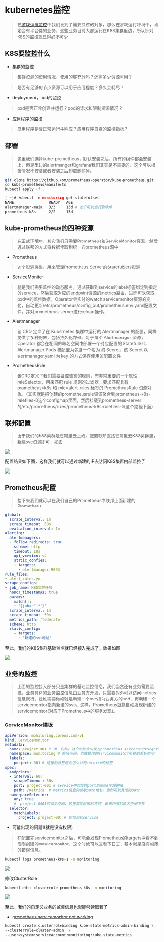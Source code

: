 # kubernetes监控

> 在[游戏运维监控](./监控概述.md)中我们说到了需要监控的对象，那么在游戏运行环境中，肯定会有平台类的业务，这些业务目前大都运行在K8S集群里边，所以针对K8S的监控就显得必不可少

## K8S要监控什么

- 集群的监控

> 集群资源的使用情况，使用的够充分吗？还剩多少资源可用？

> 是否有足够的节点资源可以用于应用程度？多久会耗尽？

- deployment，pod的监控

> pod是否正常创建并运行？pod的请求和限制资源情况？

- 应用程序的监控

> 应用程序是否正常运行并响应？应用程序自身的监控指标？

## 部署

> 这里我们选择kube-prometheus，默认安装之后，所有的组件都会安装上，但是里边的alertmanger和grafana我们其实是不需要的，这个可以根据情况不安装或者安装之后卸载删除掉。

```sh
git clone https://github.com/prometheus-operator/kube-prometheus.git
cd kube-prometheus/manifests
kubectl apply -f .
```

```sh
[ ~]# kubectl -n monitoring get statefulset
NAME                READY   AGE
alertmanager-main   3/3     13d # 这个可以自行删除掉
prometheus-k8s      2/2     13d
```

## kube-prometheus的四种资源

> 在正式环境中，其实我们只需要Prometheus和ServiceMonitor资源，然后通过联邦的方式将数据读取到统一的prometheus源中

- Prometheus

> 这个资源类型，用来管理Prometheus Server的StatefulSets资源

- ServiceMonitor

> 就是我们需要监控的动态服务，通过获取到service的label标签绑定到指定的service，然后获取对应的endpoint资源的metrics路由，进而可以获取pod中的监控数据。Operator会实时的watch servicemonitor资源的变化，自动更新/etc/prometheus/config_out/prometheus.env.yaml配置文件，并对prometheus-server进行reload操作。

- Alertmanager

> 该 CRD 定义了在 Kubernetes 集群中运行的 Alertmanager 的配置，同样提供了多种配置，包括持久化存储。对于每个 Alertmanager 资源，Operator 都会在相同的命名空间中部署一个对应配置的 StatefulSet，Alertmanager Pods 被配置为包含一个名为  的 Secret，该 Secret 以 alertmanager.yaml 为 key 的方式保存使用的配置文件


- PrometheusRule

> 该CRD定义了我们需要监控告警的规则，有非常重要的一个属性 ruleSelector，用来匹配 rule 规则的过滤器，要求匹配具有 prometheus=k8s 和 role=alert-rules 标签的 PrometheusRule 资源对象。（其实就是把创建的prometheusrule资源聚合到prometheus-k8s-rulefiles-0这个configmap里面，然后挂载到prometheus-server的/etc/prometheus/rules/prometheus-k8s-rulefiles-0/这个路径下面）

## 联邦配置

> 由于我们的K8S集群是在阿里云上的，配置联邦直接在阿里云K8S集群里，新建svc资源即可，如图

![](./aliyun-prometheus-federate.png)

配置结果如下图，这样我们就可以通过新建的IP去访问K8S集群内部监控了

![](./aliyun-prometheus-slb.png)

## Prometheus配置

> 接下来我们就可以在我们自己的Prometheus中联邦上面新建的Prometheus

```yaml
global:
  scrape_interval: 1m
  scrape_timeout: 50s
  evaluation_interval: 1m
alerting:
  alertmanagers:
  - follow_redirects: true
    scheme: http
    timeout: 10s
    api_version: v2
    static_configs:
    - targets:
      - alertmanager:9093
rule_files:
- alert_rules.yml
scrape_configs:
- job_name: K8S集群任务
  honor_timestamps: true
  params:
    match[]:
    - '{job=~".*"}'
  scrape_interval: 1m
  scrape_timeout: 50s
  metrics_path: /federate
  scheme: http
  static_configs:
    - targets:
      - '新建的svc地址'
```

至此，我们的K8S集群基础监控就已经接入完成了，效果如图

![](./k8s-dashboard.png)

## 业务的监控

> 上面的监控接入部分只是集群的基础监控信息，我们当然还有业务需要监控。业务具体的业务监控信息由业务方开发，只需要对外可以访问metrics信息就行。运维需要做的就是新建一个svc指向业务方的pod，再新建一个servicemonitor指向新建的svc。这样，Prometheus就能自动发现新建的servicemonitor(对应于Prometheus中的服务发现)。

### ServiceMonitor模板

```yaml
apiVersion: monitoring.coreos.com/v1
kind: ServiceMonitor
metadata:
  name: project-001 # 唯一名称，这个名称会出现在prometheus server中的targets中(服务发现)
  namespace: monitoring # 命名空间，也就是你的servicemonitor所在的命名空间
  labels:
    pooject: 001 # 这里的标签是你怎么找到service的标签
spec:
  endpoints:
  - interval: 60s
    scrapeTimeout: 50s
    port: project-001 # service中对应的port的name字段的值
    path: /metrics  # metrics信息的读取path地址，当然可以其他的path
  namespaceSelector:
    any: true
    #  project-0001的命名空间，这里其实偷懒的方式，是去所有的命名空间下找
  selector:
    matchLabels:
      project: project-001 # 定位目标service
```

- 可能出现的问题1(就是没有权限)

> 在配置完servicemonitor之后，可能会发现Prometheus的targets中看不到刚刚创建的servicemonitor，这个时候可以查看下日志，基本就是没有权限的错误信息。

```sh
kubectl logs prometheus-k8s-1 -n monitoring
```

![](./prometheus-monitor-log.png)

修改ClusterRole

```sh
kubectl edit clusterrole prometheus-k8s -n monitoring
```

![](./prometheus-monitor-change.png)

至此，我们的自定义业务的监控信息也就能够读取到了

- [prometheus servicemonitor not working](https://github.com/prometheus-operator/prometheus-operator/blob/main/Documentation/troubleshooting.md#troubleshooting-servicemonitor-changes)

```sh
kubectl create clusterrolebinding kube-state-metrics-admin-binding \
--clusterrole=cluster-admin  \
--user=system:serviceaccount:monitoring:kube-state-metrics
```